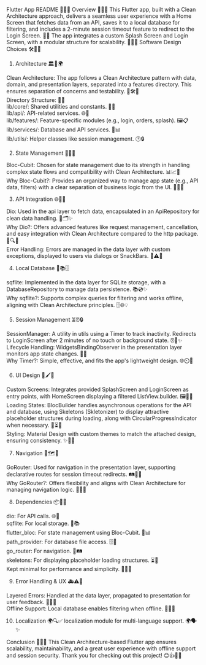 Flutter App README 🚀🎈✨
Overview 🌟🌈💖
This Flutter app, built with a Clean Architecture approach, delivers a seamless user experience with a Home Screen that fetches data from an API, saves it to a local database for filtering, and includes a 2-minute session timeout feature to redirect to the Login Screen. 🌻📱 The app integrates a custom Splash Screen and Login Screen, with a modular structure for scalability. 🎉🎊🥳
Software Design Choices 🛠️🔧💡
1. Architecture 🏛️🗼🌍

Clean Architecture: The app follows a Clean Architecture pattern with data, domain, and presentation layers, separated into a features directory. This ensures separation of concerns and testability. 🧩🛠️📐  
Directory Structure: 📂✨  
lib/core/: Shared utilities and constants. 🧰🔩  
lib/api/: API-related services. 🌐📡  
lib/features/: Feature-specific modules (e.g., login, orders, splash). 🖼️📋  
lib/services/: Database and API services. 💾📊  
lib/utils/: Helper classes like session management. 🕒🔒



2. State Management 🧠💭✨

Bloc-Cubit: Chosen for state management due to its strength in handling complex state flows and compatibility with Clean Architecture. 📊📈🌟  
Why Bloc-Cubit?: Provides an organized way to manage app state (e.g., API data, filters) with a clear separation of business logic from the UI. 🚀🎯💼

3. API Integration 🌐📡🚀

Dio: Used in the api layer to fetch data, encapsulated in an ApiRepository for clean data handling. 📡🗂️✨  
Why Dio?: Offers advanced features like request management, cancellation, and easy integration with Clean Architecture compared to the http package. 🚀🔍🌟  
Error Handling: Errors are managed in the data layer with custom exceptions, displayed to users via dialogs or SnackBars. 🚨⚠️💬

4. Local Database 💾📚🗄️

sqflite: Implemented in the data layer for SQLite storage, with a DatabaseRepository to manage data persistence. 📚💿✨  
Why sqflite?: Supports complex queries for filtering and works offline, aligning with Clean Architecture principles. 🗄️🌐💡


5. Session Management ⏳⏰🔒

SessionManager: A utility in utils using a Timer to track inactivity. Redirects to LoginScreen after 2 minutes of no touch or background state. ⏰🚪✨  
Lifecycle Handling: WidgetsBindingObserver in the presentation layer monitors app state changes. 📱🔄  
Why Timer?: Simple, effective, and fits the app's lightweight design. 🌐⏲️💖

6. UI Design 🎨🖌️🌟

Custom Screens: Integrates provided SplashScreen and LoginScreen as entry points, with HomeScreen displaying a filtered ListView.builder. 🖼️📲✨  
Loading States: BlocBuilder handles asynchronous operations for the API and database, using Skeletons (Skletonizer) to display attractive placeholder structures during loading, along with CircularProgressIndicator when necessary. 🌈⏳💫  
Styling: Material Design with custom themes to match the attached design, ensuring consistency. ✨🎀🌼

7. Navigation 🧭🗺️🚀

GoRouter: Used for navigation in the presentation layer, supporting declarative routes for session timeout redirects. 🛤️📍✨  
Why GoRouter?: Offers flexibility and aligns with Clean Architecture for managing navigation logic. 🧭🚀🌟


8. Dependencies 📦🎁🧳

dio: For API calls. 🌐📡  
sqflite: For local storage. 💾📚  
flutter_bloc: For state management using Bloc-Cubit. 🧠📊  
path_provider: For database file access. 🗄️📂  
go_router: For navigation. 🧭🛤️  
skeletons: For displaying placeholder loading structures. ⏳💫  
Kept minimal for performance and simplicity. 🧳✨💡

9. Error Handling & UX 🚑⚠️💬

Layered Errors: Handled at the data layer, propagated to presentation for user feedback. 🚨📢✨  
Offline Support: Local database enables filtering when offline. 📴💾🌟

10. Localization 🌍🔍✅
localization module for multi-language support. 🌍🗣️✨  


Conclusion 🎉🎊🥳
This Clean Architecture-based Flutter app ensures scalability, maintainability, and a great user experience with offline support and session security. Thank you for checking out this project! 😊👍🌟✨
